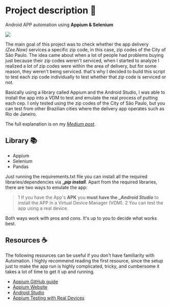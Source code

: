 # Project description 📜

Android APP automation using **Appium &amp; Selenium**

![](https://github.com/d99ss/ZNCeps/assets/24706768/b8497e83-69ad-42b5-8295-ad0d26ffaa7e)

The main goal of this project was to check whether the app delivery *(Zee.Now)* services a specific zip code, in this case, zip codes of the City of São Paulo. 
The idea came about when a lot of people had problems buying just because their zip codes weren't serviced, when I started to analyze I realized a lot of zip codes were within the area of delivery, but for some reason, they weren't being serviced. that's why I decided to build this script to test each zip code individually to test whether that zip code is serviced or not. 

Basically using a library called Appium and the Android Studio, I was able to install the app into a VDM to test and emulate the real process of putting each cep.
I only tested using the zip codes of the City of São Paulo, but you can test from other Brazilian cities where the delivery app operates such as Rio de Janeiro.

The full explanation is on my *[Medium post](https://img.shields.io/badge/Medium-12100E?style=for-the-badge&logo=medium&logoColor=white
)*.

## Library 📚 

- Appium
- Selenium 
- Pandas

Just running the requirements.txt file you can install all the required libraries/dependencies via **__pip install_**. 
Apart from the required libraries, there are two ways to emulate the app:

 >1 If you have the App's **APK** you **must have the __Android Studio_** to install the APP in a Virtual Device Manager (VDM).
 >2 You can test the app using a real device.

  Both ways work with pros and cons. It's up to you to decide what works best.

## Resources ☕ 
The following resources can be useful if you don't have familiarity with Automation.
I highly recommend reading the first resource, since the setup just to make the app run is highly complicated, tricky, and cumbersome it takes a lot of time to get it up and running.

 - [Appium GitHub guide](https://github.com/clarabez/appium)
 - [Appium Website](https://appium.io/docs/en/2.1/)
 - [Android Studio](https://developer.android.com/studio?gclid=Cj0KCQjwi7GnBhDXARIsAFLvH4m_mNywnlThdLkd5YLBdBH_UtAF7_0WE_iXmyNCnqwByrqWKjTF9BMaApc0EALw_wcB&gclsrc=aw.ds)
 -  [Appium Testing with Real Devices](https://github.com/clarabez/appium)
